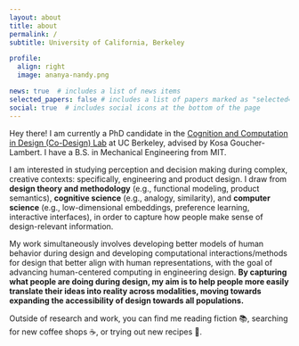 ```yaml
---
layout: about
title: about
permalink: /
subtitle: University of California, Berkeley

profile:
  align: right
  image: ananya-nandy.png

news: true  # includes a list of news items
selected_papers: false # includes a list of papers marked as "selected={true}"
social: true  # includes social icons at the bottom of the page
---
```


Hey there! I am currently a PhD candidate in the [Cognition and Computation in Design (Co-Design) Lab](https://codesign.berkeley.edu/) at UC Berkeley, advised by Kosa Goucher-Lambert. I have a B.S. in Mechanical Engineering from MIT. 

I am interested in studying perception and decision making during complex, creative contexts: specifically, engineering and product design. I draw from **design theory and methodology** (e.g., functional modeling, product semantics), **cognitive science** (e.g., analogy, similarity), and **computer science** (e.g., low-dimensional embeddings, preference learning, interactive interfaces), in order to capture how people make sense of design-relevant information. 

My work simultaneously involves developing better models of human behavior during design and developing computational interactions/methods for design that better align with human representations, with the goal of advancing human-centered computing in engineering design. **By capturing what people are doing during design, my aim is to help people more easily translate their ideas into reality across modalities, moving towards expanding the accessibility of design towards all populations.**

Outside of research and work, you can find me reading fiction :books:, searching for new coffee shops :coffee:, or trying out new recipes :curry:.
